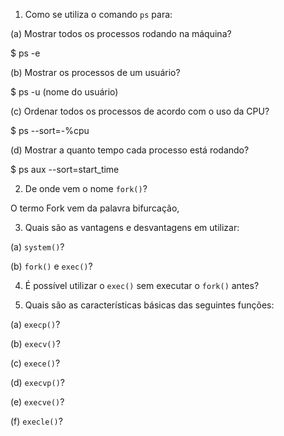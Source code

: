 1. Como se utiliza o comando `ps` para:

(a) Mostrar todos os processos rodando na máquina?

$ ps -e

(b) Mostrar os processos de um usuário?

$ ps -u (nome do usuário)

(c) Ordenar todos os processos de acordo com o uso da CPU?

$ ps --sort=-%cpu

(d) Mostrar a quanto tempo cada processo está rodando?

$ ps aux --sort=start_time

2. De onde vem o nome `fork()`?

O termo Fork vem da palavra bifurcação,

3. Quais são as vantagens e desvantagens em utilizar:

(a) `system()`?

(b) `fork()` e `exec()`?

4. É possível utilizar o `exec()` sem executar o `fork()` antes?

5. Quais são as características básicas das seguintes funções:

(a) `execp()`?

(b) `execv()`?

(c) `exece()`?

(d) `execvp()`?

(e) `execve()`?

(f) `execle()`?
